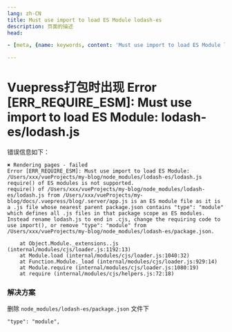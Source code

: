 ```yaml
---
lang: zh-CN  
title: Must use import to load ES Module lodash-es  
description: 页面的描述  
head:

- [meta, {name: keywords, content: 'Must use import to load ES Module lodash-es'}]

---
```


# Vuepress打包时出现 Error [ERR_REQUIRE_ESM]: Must use import to load ES Module: lodash-es/lodash.js

错误信息如下：

```text
✖ Rendering pages - failed
Error [ERR_REQUIRE_ESM]: Must use import to load ES Module: /Users/xxx/vueProjects/my-blog/node_modules/lodash-es/lodash.js
require() of ES modules is not supported.
require() of /Users/xxx/vueProjects/my-blog/node_modules/lodash-es/lodash.js from /Users/xxx/vueProjects/my-blog/docs/.vuepress/blog/.server/app.js is an ES module file as it is a .js file whose nearest parent package.json contains "type": "module" which defines all .js files in that package scope as ES modules.
Instead rename lodash.js to end in .cjs, change the requiring code to use import(), or remove "type": "module" from /Users/xxx/vueProjects/my-blog/node_modules/lodash-es/package.json.

    at Object.Module._extensions..js (internal/modules/cjs/loader.js:1192:13)
    at Module.load (internal/modules/cjs/loader.js:1040:32)
    at Function.Module._load (internal/modules/cjs/loader.js:929:14)
    at Module.require (internal/modules/cjs/loader.js:1080:19)
    at require (internal/modules/cjs/helpers.js:72:18)

```

### 解决方案

删除 `node_modules/lodash-es/package.json` 文件下

```text
"type": "module",
```

<Comment></Comment>
